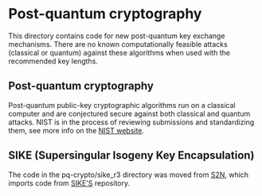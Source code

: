 # Post-quantum cryptography
This directory contains code for new post-quantum key exchange mechanisms. There are no known computationally feasible
attacks (classical or quantum) against these algorithms when used with the recommended key lengths.

## Post-quantum cryptography
Post-quantum public-key cryptographic algorithms run on a classical computer and are conjectured secure against both
classical and quantum attacks. NIST is in the process of reviewing submissions and standardizing them,
see more info on the [NIST website](https://csrc.nist.gov/Projects/Post-Quantum-Cryptography/Post-Quantum-Cryptography-Standardization).


## SIKE (Supersingular Isogeny Key Encapsulation)
The code in the pq-crypto/sike_r3 directory was moved from [S2N](https://github.com/aws/s2n-tls/tree/main/pq-crypto), 
which imports code from [SIKE'S](https://sike.org/#nist-submission) repository.